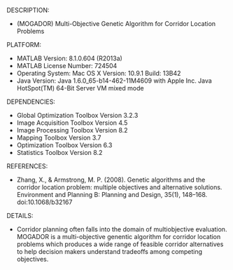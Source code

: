 DESCRIPTION:

- (MOGADOR) Multi-Objective Genetic Algorithm for Corridor Location Problems

PLATFORM:

- MATLAB Version: 8.1.0.604 (R2013a)
- MATLAB License Number: 724504
- Operating System: Mac OS X  Version: 10.9.1 Build: 13B42 
- Java Version: Java 1.6.0_65-b14-462-11M4609 with Apple Inc. Java HotSpot(TM) 64-Bit Server VM mixed mode

DEPENDENCIES:

- Global Optimization Toolbox                           Version 3.2.3
- Image Acquisition Toolbox                             Version 4.5
- Image Processing Toolbox                              Version 8.2
- Mapping Toolbox                                       Version 3.7
- Optimization Toolbox                                  Version 6.3
- Statistics Toolbox                                    Version 8.2

REFERENCES: 

- Zhang, X., & Armstrong, M. P. (2008). Genetic algorithms and the corridor location problem: multiple objectives and alternative solutions. Environment and Planning B: Planning and Design, 35(1), 148–168. doi:10.1068/b32167

DETAILS:

- Corridor planning often falls into the domain of multiobjective evaluation. MOGADOR is a multi-objective genentic algorithm for corridor location problems which produces a wide range of feasible corridor alternatives to help decision makers understand tradeoffs among competing objectives.